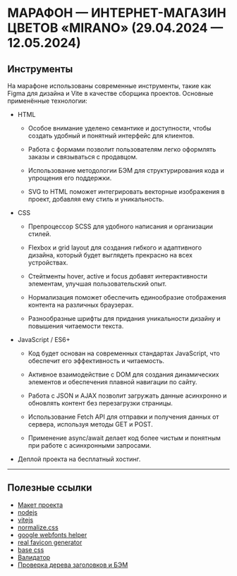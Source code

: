 # МАРАФОН — ИНТЕРНЕТ-МАГАЗИН ЦВЕТОВ «MIRANO» (29.04.2024 — 12.05.2024)

## Инструменты

На марафоне использованы современные инструменты, такие как Figma для дизайна и Vite в качестве сборщика проектов.
Основные применённые технологии:

- HTML

    - Особое внимание уделено семантике и доступности, чтобы создать удобный и понятный интерфейс для клиентов.

    - Работа с формами позволит пользователям легко оформлять заказы и связываться с продавцом.

    - Использование методологии БЭМ для структурирования кода и упрощения его поддержки.

    - SVG to HTML поможет интегрировать векторные изображения в проект, добавляя ему стиль и уникальность.

- CSS

    - Препроцессор SCSS для удобного написания и организации стилей.

    - Flexbox и grid layout для создания гибкого и адаптивного дизайна, который будет выглядеть прекрасно на всех
      устройствах.

    - Стейтменты hover, active и focus добавят интерактивности элементам, улучшая пользовательский опыт.

    - Нормализация поможет обеспечить единообразие отображения контента на различных браузерах.

    - Разнообразные шрифты для придания уникальности дизайну и повышения читаемости текста.

- JavaScript / ES6+

    - Код будет основан на современных стандартах JavaScript, что обеспечит его эффективность и читаемость.

    - Активное взаимодействие с DOM для создания динамических элементов и обеспечения плавной навигации по сайту.

    - Работа с JSON и AJAX позволит загружать данные асинхронно и обновлять контент без перезагрузки страницы.

    - Использование Fetch API для отправки и получения данных от сервера, используя методы GET и POST.

    - Применение async/await делает код более чистым и понятным при работе с асинхронными запросами.

- Деплой проекта на бесплатный хостинг.

***

## Полезные ссылки
- [Макет проекта](https://www.figma.com/file/zkcGs5skRLyXcae6QnVR48/MIRANO-(Marathon)?type=design&node-id=3%3A10&mode=design&t=e3hCbuyXUoqTsHR6-1)
- [nodejs](https://nodejs.org/)
- [vitejs](https://vitejs.dev/)
- [normalize.css](https://necolas.github.io/normalize.css/)
- [google webfonts helper](https://gwfh.mranftl.com/fonts)
- [real favicon generator](https://realfavicongenerator.net/)
- [base css](https://codepen.io/Quper/pen/GRRZzWy)
- [Валидатор](https://validator.w3.org/#validate_by_input)
- [Проверка дерева заголовков и БЭМ](https://yoksel.github.io/html-tree/)

